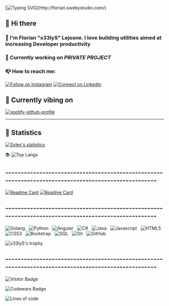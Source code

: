    [![Typing SVG](https://readme-typing-svg.demolab.com?font=Anton&size=32&duration=6000&pause=50&color=628FDB&center=true&vCenter=true&width=1000&lines=Hello+%2C+I'm+Florian;Web+Developer+.+.+.)](http://florian.swebystudio.com/)
   
## 👋 Hi there

### 🙌 I'm Florian "x33lyS" Lejosne. I love building utilities aimed at increasing Developer productivity

### 🚧 Currently working on *PRIVATE PROJECT*

### 📪 How to reach me:

[![Follow on Instagram](https://img.shields.io/badge/-Instagram-black?logo=Instagram&color=000000&logoColor=628fdb&style=social)](https://www.instagram.com/florian.ljsne/) 
[![Connect on LinkedIn](https://img.shields.io/badge/-Linkedin-black?logo=LinkedIn&color=000000&logoColor=628fdb&style=social)](https://www.linkedin.com/in/florian-lejosne/)

## 🎵 Currently vibing on

[![spotify-github-profile](https://spotify-github-profile.vercel.app/api/view?uid=florian.lejosne.31&cover_image=false&theme=default&bar_color=628fdb&bar_color_cover=false)](https://github.com/kittinan/spotify-github-profile)

---

## 👋 Statistics

 [![Sylex's statistics](https://github-readme-stats.vercel.app/api?username=x33lyS&include_all_commits=true&show_icons=true&theme=tokyonight&border_radius=30&hide=issues)](#)
  


 📚 ![Top Langs](https://github-readme-stats.vercel.app/api/top-langs/?username=x33lyS&hide=TeX&layout=compact&theme=tokyonight&border_radius=30)



## ----------------------------------------------------------------------------------------------------
<a href="https://groupie-tracker-x33lys.herokuapp.com/">![Readme Card](https://github-readme-stats.vercel.app/api/pin/?username=x33lyS&repo=Groupie-Tracker&theme=tokyonight&border_radius=30)</a>
<a href="https://github.com/x33lyS/Website-2k22">![Readme Card](https://github-readme-stats.vercel.app/api/pin/?username=x33lyS&repo=Website-2k22&theme=tokyonight&border_radius=30)</a>

## ----------------------------------------------------------------------------------------------------

![Golang](https://img.shields.io/badge/-Golang-black?logo=go&logoColor=628fdb&style=for-the-badge)&nbsp;&nbsp;
![Python](https://img.shields.io/badge/-Python-black?logo=python&logoColor=628fdb&style=for-the-badge)&nbsp;&nbsp;
![Angular](https://img.shields.io/badge/-Angular-black?logo=angular&logoColor=628fdb&style=for-the-badge)&nbsp;&nbsp;
![C#](https://img.shields.io/badge/-Csharp-black?logo=c&logoColor=628fdb&style=for-the-badge)&nbsp;&nbsp;
![Java](https://img.shields.io/badge/-Java-black?logo=java&logoColor=628fdb&style=for-the-badge)&nbsp;&nbsp;
![Javascript](https://img.shields.io/badge/-Javascript-black?logo=javascript&logoColor=628fdb&style=for-the-badge)&nbsp;&nbsp;
![HTML5](https://img.shields.io/badge/-HTML5-black?logo=html5&logoColor=628fdb&style=for-the-badge)&nbsp;&nbsp;
![CSS3](https://img.shields.io/badge/-CSS3-black?logo=css3&logoColor=628fdb&style=for-the-badge)&nbsp;&nbsp;
![Bootstrap](https://img.shields.io/badge/-Bootstrap-black?logo=bootstrap&logoColor=628fdb&style=for-the-badge)&nbsp;&nbsp;
![SQL](https://img.shields.io/badge/-SQL-black?logo=MySQL&logoColor=628fdb&style=for-the-badge)&nbsp;&nbsp;
![Git](https://img.shields.io/badge/-Git-black?logo=git&logoColor=628fdb&style=for-the-badge)&nbsp;&nbsp;
![GitHub](https://img.shields.io/badge/-GitHub-black?logo=github&logoColor=628fdb&style=for-the-badge)&nbsp;&nbsp;
</br>




![x33lyS's trophy](https://hacked-github-stat-trophies.vercel.app/?username=x33lyS&theme=dracula&column=5&rank=SECRET,SSS,SS,S,AAA,AA,A,B&margin-w=18&margin-h=10&title=MultiLanguage,AllSuperRank,Joined2020,Commit,Repositories)

## ----------------------------------------------------------------------------------------------------
![Visitor Badge](https://visitor-badge.laobi.icu/badge?page_id=x33lyS.x33lyS)

![Codewars Badge](https://www.codewars.com/users/x33lyS/badges/large)

![Lines of code](https://img.shields.io/badge/From%20Hello%20World%20I%27ve%20Written-4.6%20million%20lines%20of%20code-628fdb)

